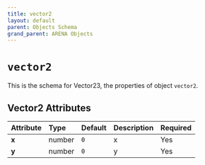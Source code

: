 ```yaml
---
title: vector2
layout: default
parent: Objects Schema
grand_parent: ARENA Objects
---
```


<!--CAUTION: This file is autogenerated from https://github.com/arenaxr/arena-schemas. Changes made here may be overwritten.-->


`vector2`
=========


This is the schema for Vector23, the properties of object `vector2`.

Vector2 Attributes
-------------------

|Attribute|Type|Default|Description|Required|
| :--- | :--- | :--- | :--- | :--- |
|**x**|number|```0```|x|Yes|
|**y**|number|```0```|y|Yes|
